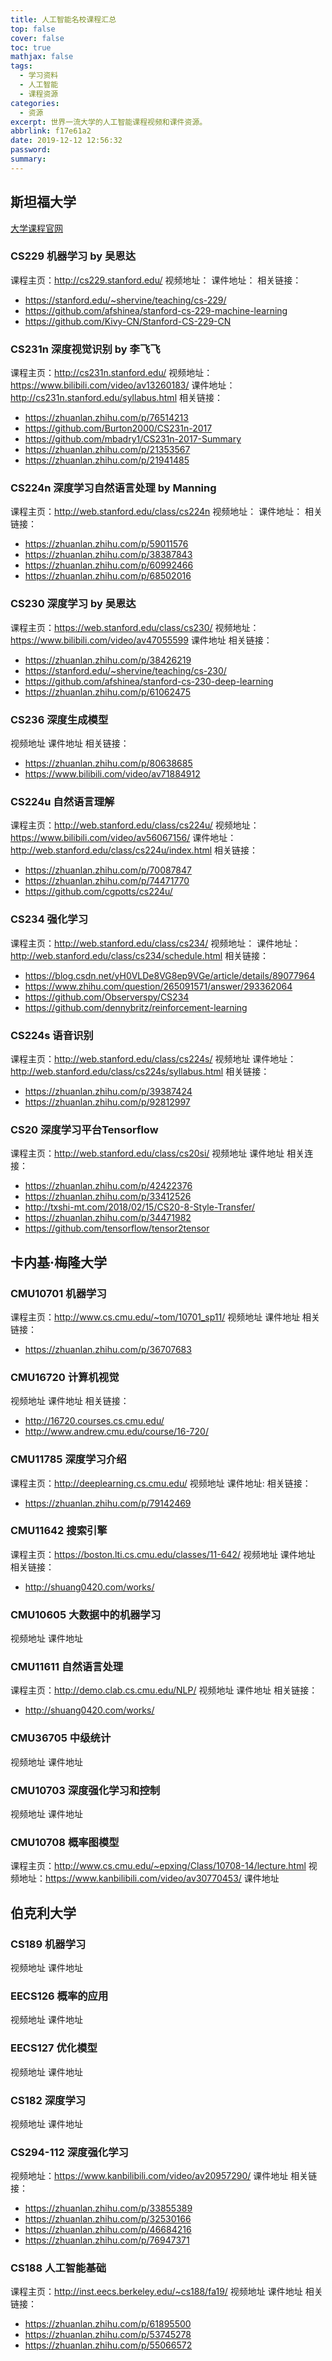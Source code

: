 ```yaml
---
title: 人工智能名校课程汇总
top: false
cover: false
toc: true
mathjax: false
tags:
  - 学习资料
  - 人工智能
  - 课程资源
categories:
  - 资源
excerpt: 世界一流大学的人工智能课程视频和课件资源。
abbrlink: f17e61a2
date: 2019-12-12 12:56:32
password:
summary:
---
```


## 斯坦福大学

[大学课程官网](https://www.stanford.edu/)

### CS229 机器学习 by 吴恩达

课程主页：http://cs229.stanford.edu/
视频地址：
课件地址：
相关链接：

* https://stanford.edu/~shervine/teaching/cs-229/
* https://github.com/afshinea/stanford-cs-229-machine-learning
* https://github.com/Kivy-CN/Stanford-CS-229-CN

### CS231n 深度视觉识别 by 李飞飞

课程主页：http://cs231n.stanford.edu/
视频地址：https://www.bilibili.com/video/av13260183/
课件地址：http://cs231n.stanford.edu/syllabus.html
相关链接：

* https://zhuanlan.zhihu.com/p/76514213
* https://github.com/Burton2000/CS231n-2017
* https://github.com/mbadry1/CS231n-2017-Summary
* https://zhuanlan.zhihu.com/p/21353567
* https://zhuanlan.zhihu.com/p/21941485

### CS224n 深度学习自然语言处理 by Manning

课程主页：http://web.stanford.edu/class/cs224n
视频地址：
课件地址：
相关链接：

* https://zhuanlan.zhihu.com/p/59011576
* https://zhuanlan.zhihu.com/p/38387843
* https://zhuanlan.zhihu.com/p/60992466
* https://zhuanlan.zhihu.com/p/68502016

### CS230 深度学习 by 吴恩达

课程主页：https://web.stanford.edu/class/cs230/
视频地址：https://www.bilibili.com/video/av47055599
课件地址
相关链接：

* https://zhuanlan.zhihu.com/p/38426219
* https://stanford.edu/~shervine/teaching/cs-230/
* https://github.com/afshinea/stanford-cs-230-deep-learning
* https://zhuanlan.zhihu.com/p/61062475

### CS236 深度生成模型

视频地址
课件地址
相关链接：

* https://zhuanlan.zhihu.com/p/80638685
* https://www.bilibili.com/video/av71884912

### CS224u 自然语言理解

课程主页：http://web.stanford.edu/class/cs224u/
视频地址：https://www.bilibili.com/video/av56067156/
课件地址：http://web.stanford.edu/class/cs224u/index.html
相关链接：

* https://zhuanlan.zhihu.com/p/70087847
* https://zhuanlan.zhihu.com/p/74471770
* https://github.com/cgpotts/cs224u/

### CS234 强化学习

课程主页：http://web.stanford.edu/class/cs234/
视频地址：
课件地址：http://web.stanford.edu/class/cs234/schedule.html
相关链接：

* https://blog.csdn.net/yH0VLDe8VG8ep9VGe/article/details/89077964
* https://www.zhihu.com/question/265091571/answer/293362064
* https://github.com/Observerspy/CS234
* https://github.com/dennybritz/reinforcement-learning

### CS224s 语音识别

课程主页：http://web.stanford.edu/class/cs224s/
视频地址
课件地址：http://web.stanford.edu/class/cs224s/syllabus.html
相关链接：

* https://zhuanlan.zhihu.com/p/39387424
* https://zhuanlan.zhihu.com/p/92812997

### CS20 深度学习平台Tensorflow

课程主页：http://web.stanford.edu/class/cs20si/
视频地址
课件地址
相关连接：

* https://zhuanlan.zhihu.com/p/42422376
* https://zhuanlan.zhihu.com/p/33412526
* http://txshi-mt.com/2018/02/15/CS20-8-Style-Transfer/
* https://zhuanlan.zhihu.com/p/34471982
* https://github.com/tensorflow/tensor2tensor

## 卡内基·梅隆大学

### CMU10701 机器学习

课程主页：http://www.cs.cmu.edu/~tom/10701_sp11/
视频地址
课件地址
相关链接：

* https://zhuanlan.zhihu.com/p/36707683

### CMU16720 计算机视觉

视频地址
课件地址
相关链接：

* http://16720.courses.cs.cmu.edu/
* http://www.andrew.cmu.edu/course/16-720/

### CMU11785 深度学习介绍

课程主页：http://deeplearning.cs.cmu.edu/
视频地址
课件地址:
相关链接：

* https://zhuanlan.zhihu.com/p/79142469

### CMU11642 搜索引擎

课程主页：https://boston.lti.cs.cmu.edu/classes/11-642/
视频地址
课件地址
相关链接：

* http://shuang0420.com/works/

### CMU10605 大数据中的机器学习

视频地址
课件地址

### CMU11611 自然语言处理

课程主页：http://demo.clab.cs.cmu.edu/NLP/
视频地址
课件地址
相关链接：

* http://shuang0420.com/works/

### CMU36705 中级统计

视频地址
课件地址

### CMU10703 深度强化学习和控制

视频地址
课件地址

### CMU10708 概率图模型

课程主页：http://www.cs.cmu.edu/~epxing/Class/10708-14/lecture.html
视频地址：https://www.kanbilibili.com/video/av30770453/
课件地址

## 伯克利大学

### CS189 机器学习

视频地址
课件地址

### EECS126 概率的应用

视频地址
课件地址

### EECS127 优化模型

视频地址
课件地址

### CS182 深度学习

视频地址
课件地址

### CS294-112 深度强化学习

视频地址：https://www.kanbilibili.com/video/av20957290/
课件地址
相关链接：

* https://zhuanlan.zhihu.com/p/33855389
* https://zhuanlan.zhihu.com/p/32530166
* https://zhuanlan.zhihu.com/p/46684216
* https://zhuanlan.zhihu.com/p/76947371

### CS188 人工智能基础

课程主页：http://inst.eecs.berkeley.edu/~cs188/fa19/
视频地址
课件地址
相关链接：

* https://zhuanlan.zhihu.com/p/61895500
* https://zhuanlan.zhihu.com/p/53745278
* https://zhuanlan.zhihu.com/p/55066572

